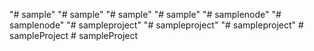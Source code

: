 "# sample" 
"# sample" 
"# sample" 
"# sample" 
"# samplenode" 
"# samplenode" 
"# sampleproject" 
"# sampleproject" 
"# sampleproject" 
#   s a m p l e P r o j e c t  
 #   s a m p l e P r o j e c t  
 